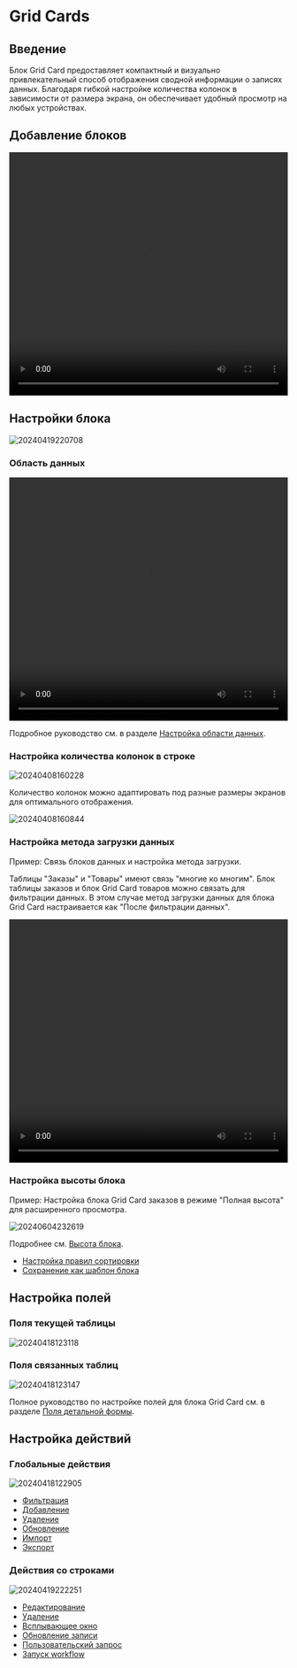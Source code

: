 # Grid Cards

## Введение

Блок Grid Card предоставляет компактный и визуально привлекательный способ отображения сводной информации о записях данных. Благодаря гибкой настройке количества колонок в зависимости от размера экрана, он обеспечивает удобный просмотр на любых устройствах.

## Добавление блоков

<video width="100%" height="440" controls>
    <source src="https://static-docs.nocobase.com/20240418120045.mp4" type="video/mp4">
</video>

## Настройки блока

![20240419220708](https://static-docs.nocobase.com/20240419220708.png)

### Область данных

<video width="100%" height="440" controls>
    <source src="https://static-docs.nocobase.com/20240419173617.mp4" type="video/mp4">
</video>

Подробное руководство см. в разделе [Настройка области данных](/handbook/ui/blocks/block-settings/data-scope).

### Настройка количества колонок в строке

![20240408160228](https://static-docs.nocobase.com/20240408160228.png)

Количество колонок можно адаптировать под разные размеры экранов для оптимального отображения.

![20240408160844](https://static-docs.nocobase.com/20240408160844.png)

### Настройка метода загрузки данных

Пример: Связь блоков данных и настройка метода загрузки.

Таблицы "Заказы" и "Товары" имеют связь "многие ко многим". Блок таблицы заказов и блок Grid Card товаров можно связать для фильтрации данных. В этом случае метод загрузки данных для блока Grid Card настраивается как "После фильтрации данных".

<video width="100%" height="440" controls>
    <source src="https://static-docs.nocobase.com/20240419175643.mp4" type="video/mp4">
</video>

### Настройка высоты блока

Пример: Настройка блока Grid Card заказов в режиме "Полная высота" для расширенного просмотра.

![20240604232619](https://static-docs.nocobase.com/20240604232619.gif)

Подробнее см. [Высота блока](/handbook/ui/blocks/block-settings/block-height).

- [Настройка правил сортировки](/handbook/ui/blocks/block-settings/sorting-rule)
- [Сохранение как шаблон блока](/handbook/block-template)

## Настройка полей

### Поля текущей таблицы

![20240418123118](https://static-docs.nocobase.com/20240418123118.png)

### Поля связанных таблиц

![20240418123147](https://static-docs.nocobase.com/20240418123147.png)

Полное руководство по настройке полей для блока Grid Card см. в разделе [Поля детальной формы](/handbook/ui/fields/generic/detail-form-item).

## Настройка действий

### Глобальные действия

![20240418122905](https://static-docs.nocobase.com/20240418122905.png)

- [Фильтрация](/handbook/ui/actions/types/filter)
- [Добавление](/handbook/ui/actions/types/add-new)
- [Удаление](/handbook/ui/actions/types/delete)
- [Обновление](/handbook/ui/actions/types/refresh)
- [Импорт](/handbook/action-import)
- [Экспорт](/handbook/action-export)

### Действия со строками

![20240419222251](https://static-docs.nocobase.com/20240419222251.png)

- [Редактирование](/handbook/ui/actions/types/edit)
- [Удаление](/handbook/ui/actions/types/delete)
- [Всплывающее окно](/handbook/ui/actions/types/pop-up)
- [Обновление записи](/handbook/ui/actions/types/update-record)
- [Пользовательский запрос](/handbook/action-custom-request)
- [Запуск workflow](/handbook/workflow/manual/triggers/custom-action)
